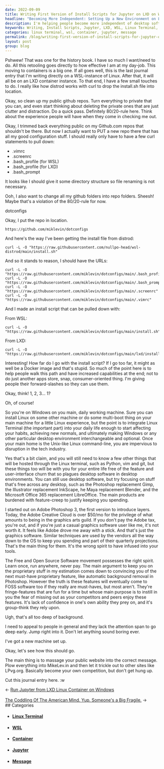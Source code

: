 ```yaml
---
date: 2022-09-09
title: Writing First Version of Install Scripts for Jupyter on LXD on WSL
headline: "Becoming More Independent: Setting Up a New Environment on LXD on WSL"
description: I'm helping people become more independent of desktop software and be able to use Linux terminal for their day-to-day tasks. To do this, I set up a new environment on LXD on WSL, trimmed my public Github repos, and created a new repo with an install script. I'm also crafting a message for my public website that will appeal to people in general and capture their attention. Come and learn how to become more independent and use Linux terminal for your daily tasks.
keywords: Writing, Install Scripts, Jupyter, LXD, WSL, Linux Terminal, Public Github Repos, Configuration Files, Free Software, GI, Website, Message, Attention, Plowing, Competition
categories: linux terminal, wsl, container, jupyter, message
permalink: /blog/writing-first-version-of-install-scripts-for-jupyter-on-lxd-on-wsl/
layout: post
group: blog
---
```



Pshwew! That was one for the history book. I have so much I want/need to do.
All this retooling goes directly to how effective I am at my day-job. This
moving to containers is a big one. If all goes well, this is the last journal
entry that I'm writing directly on a WSL-instance of Linux. After that, it will
all be on an LXD container instance. To that end, I have a few small touches to
do. I really like how distrod works with curl to drop the install.sh file into
location.

Okay, so clean up my public github repos. Turn everything to private that you
can, and even start thinking about deleting the private ones that are just
clutter and distraction. Do a quick pass. Definitely 80/20-rule here. Think
about the experience people will have when they come in checking me out.

Okay, I trimmed back everything public on my Github.com repos that shouldn't be
there. But now I actually want to PUT a new repo there that has all my good
configuration stuff. I should really only have to have a few curl statements to
pull down:

- .vimrc
- .screenrc
- .bash_profile (for WSL)
- .bash_profile (for LXD)
- .bash_prompt

It looks like I should give it some directory structure so file renaming is not
necessary.

Ooh, I also want to change all my github folders into repo folders. Sheesh!
Maybe that's a violation of the 80/20-rule for now.

dotconfigs

Okay, I put the repo in location.

    https://github.com/miklevin/dotconfigs

And here's the way I've been getting the install file from distrod:

    curl -L -O "https://raw.githubusercontent.com/nullpo-head/wsl-distrod/main/install.sh"

And so it stands to reason, I should have the URLs:

    curl -L -O "https://raw.githubusercontent.com/miklevin/dotconfigs/main/.bash_profile"
    curl -L -O "https://raw.githubusercontent.com/miklevin/dotconfigs/main/.bash_prompt"
    curl -L -O "https://raw.githubusercontent.com/miklevin/dotconfigs/main/.screenrc"
    curl -L -O "https://raw.githubusercontent.com/miklevin/dotconfigs/main/.vimrc"

And I made an install script that can be pulled down with:

From WSL:

    curl -L -O "https://raw.githubusercontent.com/miklevin/dotconfigs/main/install.sh"

From LXD:

    curl -L -O "https://raw.githubusercontent.com/miklevin/dotconfigs/main/lxd/install.sh"

Interesting! How far do I go with the install script? If I go too far, it might
as well be a Docker image and that's stupid. So much of the point here is to
help people walk this path and have increased capabilities at the end; not to
do just another apps store, snap, consumer-oriented thing. I'm giving people
their forward-slashes so they can use them.

Okay, think! 1, 2, 3... 1?

Oh, of course!

So you're on Windows on you main, daily working machine. Sure you can install
Linux on some other machine or do some multi-boot thing on your main machine
for a little Linux experience, but the point is to integrate Linux Terminal
(the important part) into your daily life enough to start affecting your
habits, achieving new normals, and ultimately making Windows or any other
particular desktop environment interchangeable and optional. Once your main
home is the Unix-like Linux command-line, you are impervious to disruption in
the tech industry.

Yes that's a bit claim, and you will still need to know a few other things that
will be hosted through the Linux terminal, such as Python, vim and git, but
these things too will be with you for your entire life free of the feature and
user-interface churn that so plagues desktop software in desktop environments.
You can still use desktop software, but try focusing on stuff that's free
across any desktop, such as the Photoshop replacement Gimp, the Illustrator
replacement InkScape, he Maya replacement Blender, and the Microsoft Office 365
replacement LibreOffice. The main products are burdened with feature-creep to
justify keeping you spending.

I started out on Adobe Photoshop 3, the first version to introduce layers.
Today, the Adobe Creative Cloud is over $50/mo for the privilege of what
amounts to being in the graphics arts guild. If you don't pay the Adobe tax,
you're out, and if you're just a casual graphics software user like me, it's
not worth it. It feels like Adobe drove me away with a stick. And that's just
the graphics software. Similar techniques are used by the vendors all the way
down to the OS to keep you spending and part of their quarterly projections.
That's the main thing for them. It's the wrong spirit to have infused into your
tools.

The Free and Open Source Software movement possesses the right spirit. Learn
once, run anywhere, never pay. The main argument to keep you on the proprietary
stuff in my estimation comes down to convincing you of the next must-have
proprietary feature, like automatic background removal in Photoshop. However
the truth is these features will eventually come to FOSS software too if they
really are must-haves, but most aren't. They're fringe-features that are fun
for a time but whose main purpose is to instill in you the fear of missing out
as your competitors and peers enjoy these features. It's lack of confidence in
one's own ability they prey on, and it's group-think they rely upon.

Ugh, that's all too deep of background.

I need to appeal to people in general and they lack the attention span to go
deep early. Jump right into it. Don't let anything sound boring ever.

I've got a new machine set up.

Okay, let's see how this should go.

The main thing is to massage your public website into the correct message.
Plow everything into MikeLev.in and then let it trickle out to other sites like
LPvg.org. Basically become your own competition, but don't get hung up.

Cut this journal entry here. :w


<div class="arrow-links"><div class="post-nav-prev"><span class="arrow">&larr;&nbsp;</span><a href="/blog/run-jupyter-from-lxd-linux-container-on-windows/">Run Jupyter from LXD Linux Container on Windows</a></div> &nbsp; <div class="post-nav-next"><a href="/blog/the-coddling-of-the-american-mind-yup-someone-s-a-big-fragile/">The Coddling Of The American Mind. Yup. Someone's a Big Fragile.</a><span class="arrow">&nbsp;&rarr;</span></div></div>
## Categories

<ul>
<li><h4><a href='/linux-terminal/'>Linux Terminal</a></h4></li>
<li><h4><a href='/wsl/'>WSL</a></h4></li>
<li><h4><a href='/container/'>Container</a></h4></li>
<li><h4><a href='/jupyter/'>Jupyter</a></h4></li>
<li><h4><a href='/message/'>Message</a></h4></li></ul>
